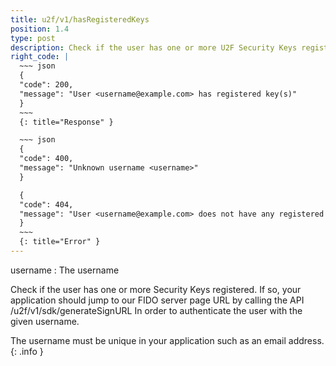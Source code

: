 ```yaml
---
title: u2f/v1/hasRegisteredKeys
position: 1.4
type: post
description: Check if the user has one or more U2F Security Keys registered.
right_code: |
  ~~~ json
  {
  "code": 200,
  "message": "User <username@example.com> has registered key(s)"
  }
  ~~~
  {: title="Response" }

  ~~~ json
  {
  "code": 400,
  "message": "Unknown username <username>"
  }

  {
  "code": 404,
  "message": "User <username@example.com> does not have any registered key"
  }
  ~~~
  {: title="Error" }
---
```


username
: The username

Check if the user has one or more Security Keys registered. If so, your application
should jump to our FIDO server page URL by calling the API /u2f/v1/sdk/generateSignURL
In order to authenticate the user with the given username.

The username must be unique in your application such as an email address.
{: .info }
